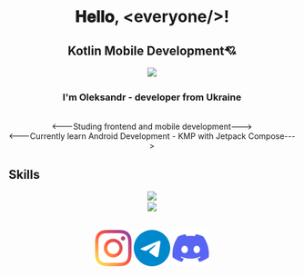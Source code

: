 
<h1 align="center">𝐇𝐞𝐥𝐥𝐨, &lt;everyone/&gt;!</h1>
<h2 align = "center">Kotlin Mobile Development💘</h2>

    
<div align="center">
<img src = "https://i.pinimg.com/564x/0d/69/f1/0d69f1c3b2aee2f9fca2b0b81abb16bb.jpg"/><br/>
<h3><b>I'm Oleksandr - developer from Ukraine</b></h3><br/>
<---Studing frontend and mobile development---><br/>
<---Currently learn Android Development - KMP with Jetpack Compose--->
</div>

## Skills
<p align="center">
  <a href="https://skillicons.dev">
    <img src="https://skillicons.dev/icons?i=js,html,css,wasm,react,vue,sass,npm,yarn,nodejs,vite,tailwind,redux,pinia,nextjs" /><br/>
    <img src="https://skillicons.dev/icons?i=java,kotlin,dart,ktor,androidstudio,py,fastapi" /><br/>
  </a>
</p>

##
<div align="center">
    <a href="https://instagram.com/twkesq_olek"><img src="https://raw.githubusercontent.com/CLorant/readme-social-icons/main/large/colored/instagram.svg"/></a>
    <a href="https://t.me/twkesq"><img src="https://raw.githubusercontent.com/CLorant/readme-social-icons/main/large/colored/telegram.svg"/></a>
    <a href="https://discord.com/invite/BvnSTS6X"><img src="https://raw.githubusercontent.com/CLorant/readme-social-icons/main/large/colored/discord.svg"/></a>
</div>



